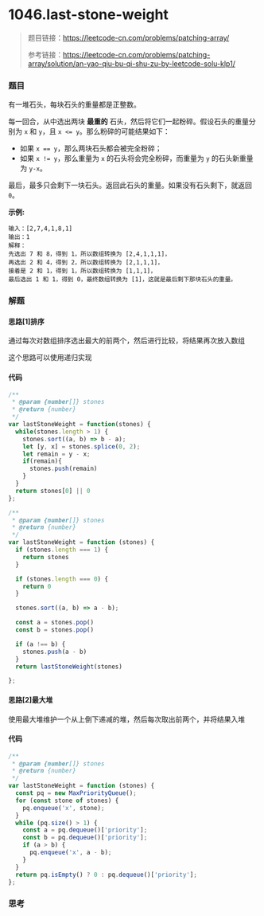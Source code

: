 # 1046.last-stone-weight

> 题目链接：https://leetcode-cn.com/problems/patching-array/
>
> 参考链接：https://leetcode-cn.com/problems/patching-array/solution/an-yao-qiu-bu-qi-shu-zu-by-leetcode-solu-klp1/

### 题目

有一堆石头，每块石头的重量都是正整数。

每一回合，从中选出两块 **最重的** 石头，然后将它们一起粉碎。假设石头的重量分别为 `x` 和 `y`，且 `x <= y`。那么粉碎的可能结果如下：

- 如果 `x == y`，那么两块石头都会被完全粉碎；
- 如果 `x != y`，那么重量为 `x` 的石头将会完全粉碎，而重量为 `y` 的石头新重量为 `y-x`。

最后，最多只会剩下一块石头。返回此石头的重量。如果没有石头剩下，就返回 `0`。

**示例:**

```
输入：[2,7,4,1,8,1]
输出：1
解释：
先选出 7 和 8，得到 1，所以数组转换为 [2,4,1,1,1]，
再选出 2 和 4，得到 2，所以数组转换为 [2,1,1,1]，
接着是 2 和 1，得到 1，所以数组转换为 [1,1,1]，
最后选出 1 和 1，得到 0，最终数组转换为 [1]，这就是最后剩下那块石头的重量。
```



### 解题

#### 思路[1]排序

通过每次对数组排序选出最大的前两个，然后进行比较，将结果再次放入数组

这个思路可以使用递归实现

#### 代码

```javascript
/**
 * @param {number[]} stones
 * @return {number}
 */
var lastStoneWeight = function(stones) {
  while(stones.length > 1) {
    stones.sort((a, b) => b - a);
    let [y, x] = stones.splice(0, 2);
    let remain = y - x;
    if(remain){
      stones.push(remain)
    }
  }
  return stones[0] || 0
};

/**
 * @param {number[]} stones
 * @return {number}
 */
var lastStoneWeight = function (stones) {
  if (stones.length === 1) {
    return stones
  }

  if (stones.length === 0) {
    return 0
  }

  stones.sort((a, b) => a - b);

  const a = stones.pop()
  const b = stones.pop()

  if (a !== b) {
    stones.push(a - b)
  }
  return lastStoneWeight(stones)

};
```

#### 思路[2]最大堆

使用最大堆维护一个从上倒下递减的堆，然后每次取出前两个，并将结果入堆

#### 代码

```javascript
/**
 * @param {number[]} stones
 * @return {number}
 */
var lastStoneWeight = function (stones) {
  const pq = new MaxPriorityQueue();
  for (const stone of stones) {
    pq.enqueue('x', stone);
  }
  while (pq.size() > 1) {
    const a = pq.dequeue()['priority'];
    const b = pq.dequeue()['priority'];
    if (a > b) {
      pq.enqueue('x', a - b);
    }
  }
  return pq.isEmpty() ? 0 : pq.dequeue()['priority'];
};
```



### 思考

